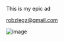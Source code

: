 This is my epic ad

robzlegz@gmail.com

![image](https://user-images.githubusercontent.com/111745537/185905165-d89f58f1-bafe-4449-99bb-7c7990892c64.png)

